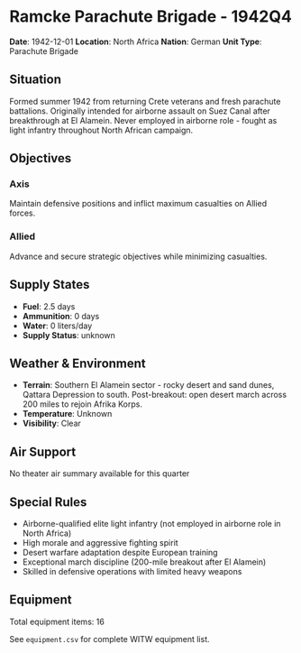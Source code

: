 # Ramcke Parachute Brigade - 1942Q4

**Date**: 1942-12-01
**Location**: North Africa
**Nation**: German
**Unit Type**: Parachute Brigade

## Situation

Formed summer 1942 from returning Crete veterans and fresh parachute battalions. Originally intended for airborne assault on Suez Canal after breakthrough at El Alamein. Never employed in airborne role - fought as light infantry throughout North African campaign.

## Objectives

### Axis
Maintain defensive positions and inflict maximum casualties on Allied forces.

### Allied
Advance and secure strategic objectives while minimizing casualties.

## Supply States

- **Fuel**: 2.5 days
- **Ammunition**: 0 days
- **Water**: 0 liters/day
- **Supply Status**: unknown

## Weather & Environment

- **Terrain**: Southern El Alamein sector - rocky desert and sand dunes, Qattara Depression to south. Post-breakout: open desert march across 200 miles to rejoin Afrika Korps.
- **Temperature**: Unknown
- **Visibility**: Clear

## Air Support

No theater air summary available for this quarter

## Special Rules

- Airborne-qualified elite light infantry (not employed in airborne role in North Africa)
- High morale and aggressive fighting spirit
- Desert warfare adaptation despite European training
- Exceptional march discipline (200-mile breakout after El Alamein)
- Skilled in defensive operations with limited heavy weapons

## Equipment

Total equipment items: 16

See `equipment.csv` for complete WITW equipment list.
